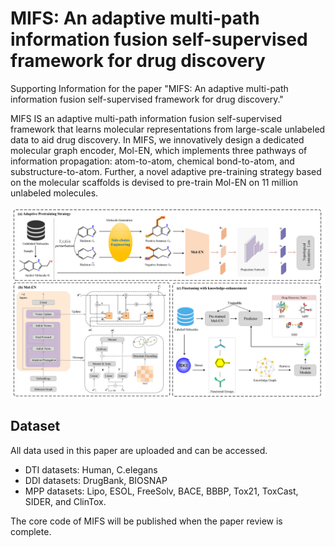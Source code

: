 # MIFS: An adaptive multi-path information fusion self-supervised framework for drug discovery

Supporting Information for the paper "MIFS: An adaptive multi-path information fusion self-supervised framework for drug discovery."

MIFS IS an adaptive multi-path information fusion self-supervised framework that learns molecular representations from large-scale unlabeled data to aid drug discovery. In MIFS, we innovatively design a dedicated molecular graph encoder, Mol-EN, which implements three pathways of information propagation: atom-to-atom, chemical bond-to-atom, and substructure-to-atom. Further, a novel adaptive pre-training strategy based on the molecular scaffolds is devised to pre-train Mol-EN on 11 million unlabeled molecules.

![MIFS](./MIFS.png)




## Dataset
All data used in this paper are uploaded and can be accessed. 

- DTI datasets: Human, C.elegans
- DDI datasets: DrugBank, BIOSNAP
- MPP datasets:  Lipo, ESOL, FreeSolv, BACE, BBBP, Tox21, ToxCast, SIDER, and ClinTox.



The core code of MIFS will be published when the paper review is complete. 



